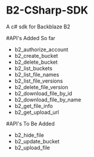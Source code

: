 # B2-CSharp-SDK
A c# sdk for Backblaze B2

#API's Added So far

- b2_authorize_account
- b2_create_bucket
- b2_delete_bucket
- b2_list_buckets
- b2_list_file_names
- b2_list_file_versions
- b2_delete_file_version
- b2_download_file_by_id
- b2_download_file_by_name
- b2_get_file_info
- b2_get_upload_url

#API's To Be Added

- b2_hide_file
- b2_update_bucket
- b2_upload_file